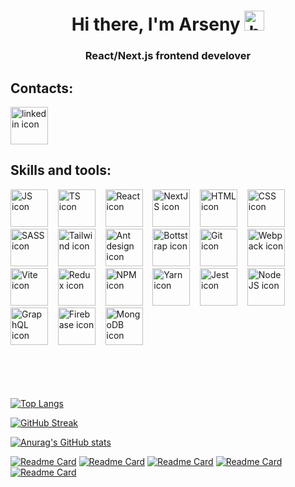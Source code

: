 <div align="center">
  <h1>Hi there, I'm Arseny <img src="https://github.com/blackcater/blackcater/raw/main/images/Hi.gif" height="32" alt="hello"/></h1>
  <h3>React/Next.js frontend develover</h3>
</div>

<h2>Contacts:</h2>
<a href="https://www.linkedin.com/in/arseniy-maslov">
  <img src="https://cdn.jsdelivr.net/gh/devicons/devicon@latest/icons/linkedin/linkedin-original.svg" alt="linkedin icon" width="60"/>
</a>

<h2>Skills and tools:</h2>
<div>
  <img src="https://cdn.jsdelivr.net/gh/devicons/devicon@latest/icons/javascript/javascript-original.svg" width="60" alt="JS icon"/>&nbsp;  &nbsp;  
  <img src="https://cdn.jsdelivr.net/gh/devicons/devicon@latest/icons/typescript/typescript-original.svg" width="60" alt="TS icon"/>&nbsp;  &nbsp;  
  <img src="https://cdn.jsdelivr.net/gh/devicons/devicon@latest/icons/react/react-original-wordmark.svg" width="60" alt="React icon" />&nbsp;  &nbsp;  
  <img src="https://cdn.jsdelivr.net/gh/devicons/devicon@latest/icons/nextjs/nextjs-original.svg" width="60" alt="NextJS icon" />&nbsp;  &nbsp;  
  <img src="https://cdn.jsdelivr.net/gh/devicons/devicon@latest/icons/html5/html5-original-wordmark.svg" width="60" alt="HTML icon" />&nbsp;  &nbsp;  
  <img src="https://cdn.jsdelivr.net/gh/devicons/devicon@latest/icons/css3/css3-original-wordmark.svg" width="60" alt="CSS icon" />&nbsp;  &nbsp;  
  <img src="https://cdn.jsdelivr.net/gh/devicons/devicon@latest/icons/sass/sass-original.svg" width="60" alt="SASS icon" />&nbsp;  &nbsp;  
  <img src="https://cdn.jsdelivr.net/gh/devicons/devicon@latest/icons/tailwindcss/tailwindcss-original.svg" width="60" alt=" Tailwind icon" />&nbsp;  &nbsp;  
  <img src="https://cdn.jsdelivr.net/gh/devicons/devicon@latest/icons/antdesign/antdesign-original.svg" width="60" alt="Ant design icon" />&nbsp;  &nbsp;  
  <img src="https://cdn.jsdelivr.net/gh/devicons/devicon@latest/icons/bootstrap/bootstrap-original-wordmark.svg" width="60" alt="Bottstrap icon" />&nbsp;  &nbsp;  
  <img src="https://cdn.jsdelivr.net/gh/devicons/devicon@latest/icons/git/git-plain-wordmark.svg"  width="60" alt="Git icon"/>&nbsp;  &nbsp;  
  <img src="https://cdn.jsdelivr.net/gh/devicons/devicon@latest/icons/webpack/webpack-original-wordmark.svg" width="60" alt="Webpack icon" />&nbsp;  &nbsp;  
  <img src="https://cdn.jsdelivr.net/gh/devicons/devicon@latest/icons/vitejs/vitejs-original.svg" width="60" alt="Vite icon" />&nbsp;  &nbsp;  
  <img src="https://cdn.jsdelivr.net/gh/devicons/devicon@latest/icons/redux/redux-original.svg" width="60" alt="Redux icon" />&nbsp;  &nbsp;  
  <img src="https://cdn.jsdelivr.net/gh/devicons/devicon@latest/icons/npm/npm-original-wordmark.svg" width="60" alt="NPM icon" />&nbsp;  &nbsp;  
  <img src="https://cdn.jsdelivr.net/gh/devicons/devicon@latest/icons/yarn/yarn-original-wordmark.svg" width="60" alt="Yarn icon" />&nbsp;  &nbsp;  
  <img src="https://cdn.jsdelivr.net/gh/devicons/devicon@latest/icons/jest/jest-plain.svg" width="60" alt="Jest icon" />&nbsp;  &nbsp;  
  <img src="https://cdn.jsdelivr.net/gh/devicons/devicon@latest/icons/nodejs/nodejs-plain-wordmark.svg" width="60" alt="NodeJS icon" />&nbsp;  &nbsp;  
  <img src="https://cdn.jsdelivr.net/gh/devicons/devicon@latest/icons/graphql/graphql-plain-wordmark.svg" width="60" alt="GraphQL icon" />&nbsp;  &nbsp;  
  <img src="https://cdn.jsdelivr.net/gh/devicons/devicon@latest/icons/firebase/firebase-original-wordmark.svg" width="60" alt="Firebase icon" />&nbsp;  &nbsp;  
  <img src="https://cdn.jsdelivr.net/gh/devicons/devicon@latest/icons/mongodb/mongodb-plain-wordmark.svg" width="60" alt="MongoDB icon" />&nbsp;&nbsp;
</div>
 </br>
 </br>
 </br>
 </br>

[![Top Langs](https://github-readme-stats.vercel.app/api/top-langs/?username=Maslovars&layout=compact)](https://github.com/Maslovars/github-readme-stats)

[![GitHub Streak](https://streak-stats.demolab.com/?user=Maslovars)](https://git.io/streak-stats)

[![Anurag's GitHub stats](https://github-readme-stats.vercel.app/api?username=Maslovars)](https://github.com/Maslovars/github-readme-stats)

[![Readme Card](https://github-readme-stats.vercel.app/api/pin/?username=Maslovars&repo=rs-clone)](https://github.com/Maslovars/rs-clone)
[![Readme Card](https://github-readme-stats.vercel.app/api/pin/?username=Maslovars&repo=project-management-app)](https://github.com/Maslovars/project-management-app)
[![Readme Card](https://github-readme-stats.vercel.app/api/pin/?username=Maslovars&repo=pointing-poker)](https://github.com/Maslovars/pointing-poker)
[![Readme Card](https://github-readme-stats.vercel.app/api/pin/?username=Maslovars&repo=airy-twilio-hackathon)](https://github.com/Maslovars/airy-twilio-hackathon)
[![Readme Card](https://github-readme-stats.vercel.app/api/pin/?username=Maslovars&repo=steam-store-simulator)](https://github.com/Maslovars/steam-store-simulator)

<!--
**Maslovars/Maslovars** is a ✨ _special_ ✨ repository because its `README.md` (this file) appears on your GitHub profile.

Here are some ideas to get you started:

- 🔭 I’m currently working on ...
- 🌱 I’m currently learning ...
- 👯 I’m looking to collaborate on ...
- 🤔 I’m looking for help with ...
- 💬 Ask me about ...
- 📫 How to reach me: ...
- 😄 Pronouns: ...
- ⚡ Fun fact: ...
  -->
